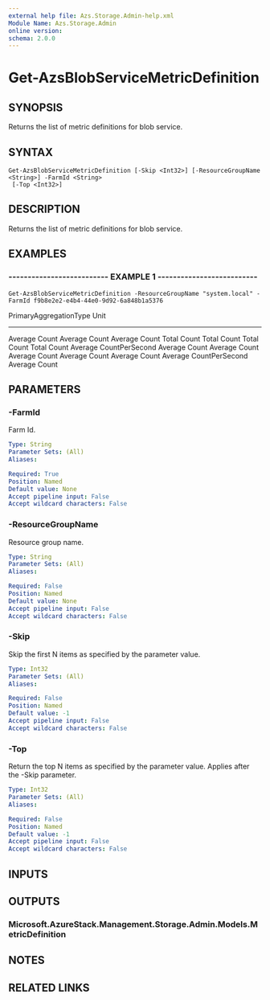 ```yaml
---
external help file: Azs.Storage.Admin-help.xml
Module Name: Azs.Storage.Admin
online version: 
schema: 2.0.0
---
```


# Get-AzsBlobServiceMetricDefinition

## SYNOPSIS
Returns the list of metric definitions for blob service.

## SYNTAX

```
Get-AzsBlobServiceMetricDefinition [-Skip <Int32>] [-ResourceGroupName <String>] -FarmId <String>
 [-Top <Int32>]
```

## DESCRIPTION
Returns the list of metric definitions for blob service.

## EXAMPLES

### -------------------------- EXAMPLE 1 --------------------------
```
Get-AzsBlobServiceMetricDefinition -ResourceGroupName "system.local" -FarmId f9b8e2e2-e4b4-44e0-9d92-6a848b1a5376
```

PrimaryAggregationType                                       Unit
----------------------                                       ----
Average                                                      Count
Average                                                      Count
Average                                                      Count
Total                                                        Count
Total                                                        Count
Total                                                        Count
Total                                                        Count
Average                                                      CountPerSecond
Average                                                      Count
Average                                                      Count
Average                                                      Count
Average                                                      Count
Average                                                      Count
Average                                                      CountPerSecond
Average                                                      Count

## PARAMETERS

### -FarmId
Farm Id.

```yaml
Type: String
Parameter Sets: (All)
Aliases: 

Required: True
Position: Named
Default value: None
Accept pipeline input: False
Accept wildcard characters: False
```

### -ResourceGroupName
Resource group name.

```yaml
Type: String
Parameter Sets: (All)
Aliases: 

Required: False
Position: Named
Default value: None
Accept pipeline input: False
Accept wildcard characters: False
```

### -Skip
Skip the first N items as specified by the parameter value.

```yaml
Type: Int32
Parameter Sets: (All)
Aliases: 

Required: False
Position: Named
Default value: -1
Accept pipeline input: False
Accept wildcard characters: False
```

### -Top
Return the top N items as specified by the parameter value.
Applies after the -Skip parameter.

```yaml
Type: Int32
Parameter Sets: (All)
Aliases: 

Required: False
Position: Named
Default value: -1
Accept pipeline input: False
Accept wildcard characters: False
```

## INPUTS

## OUTPUTS

### Microsoft.AzureStack.Management.Storage.Admin.Models.MetricDefinition

## NOTES

## RELATED LINKS

